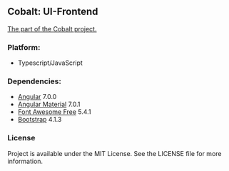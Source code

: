 ## Cobalt: UI-Frontend
[The part of the Cobalt project.](https://github.com/iLevshevich/Cobalt)

### Platform:
* Typescript/JavaScript

### Dependencies:
* [Angular](https://angular.io/) 7.0.0
* [Angular Material](https://material.angular.io/) 7.0.1
* [Font Awesome Free](https://fontawesome.com/free/) 5.4.1
* [Bootstrap](https://getbootstrap.com/) 4.1.3

### License
Project is available under the MIT License. See the LICENSE file for more information.
